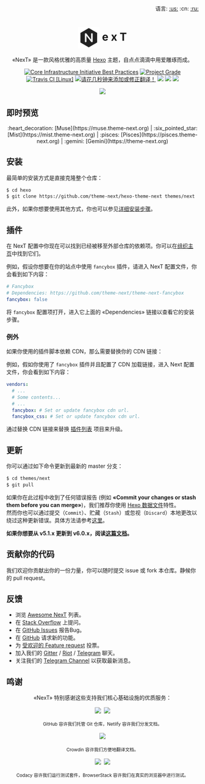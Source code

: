 <div align="right">语言: <a title="英语" href="../../README.md">:us:</a>
:cn:
<a title="俄语" href="../../docs/ru/README.md">:ru:</a></div>

# <div align="center"><a title="NexT website repository" href="https://github.com/theme-next/theme-next.org"><img align="center" width="56" height="56" src="https://raw.githubusercontent.com/theme-next/hexo-theme-next/master/source/images/logo.svg?sanitize=true"></a> e x T</div>

<p align="center">«NexT» 是一款风格优雅的高质量 <a href="http://hexo.io">Hexo</a> 主题，自点点滴滴中用爱雕琢而成。</p>

<p align="center">
  <a href="https://bestpractices.coreinfrastructure.org/projects/2625"><img src="https://bestpractices.coreinfrastructure.org/projects/2625/badge" title="Core Infrastructure Initiative Best Practices"></a>
  <a href="https://www.codacy.com/app/theme-next/hexo-theme-next?utm_source=github.com&amp;utm_medium=referral&amp;utm_content=theme-next/hexo-theme-next&amp;utm_campaign=Badge_Grade"><img src="https://api.codacy.com/project/badge/Grade/72f7fe7609c2438a92069f448e5a341a" title="Project Grade"></a>
  <a href="https://travis-ci.org/theme-next/hexo-theme-next?branch=master"><img src="https://travis-ci.org/theme-next/hexo-theme-next.svg?branch=master" title="Travis CI [Linux]"></a>
  <a href="https://crwd.in/theme-next"><img src="https://d322cqt584bo4o.cloudfront.net/theme-next/localized.svg" title="请花几秒钟来添加或修正翻译！"></a>
  <a href="https://github.com/theme-next/hexo-theme-next/releases"><img src="https://badge.fury.io/gh/theme-next%2Fhexo-theme-next.svg"></a>
  <a href="http://hexo.io"><img src="https://img.shields.io/badge/hexo-%3E%3D%203.5.0-blue.svg"></a>
  <a href="https://github.com/theme-next/hexo-theme-next/blob/master/LICENSE.md"><img src="https://img.shields.io/badge/license-%20AGPL-blue.svg"></a>
</p>

<p align="center">
  <img src="https://user-images.githubusercontent.com/16272760/60769688-83397500-a105-11e9-9175-e8a1f3597a35.png">
</p>

## 即时预览

<p align="center">
:heart_decoration: [Muse](https://muse.theme-next.org) | :six_pointed_star: [Mist](https://mist.theme-next.org) | :pisces: [Pisces](https://pisces.theme-next.org) | :gemini: [Gemini](https://theme-next.org)
</p>

## 安装

最简单的安装方式是直接克隆整个仓库：

   ```sh
   $ cd hexo
   $ git clone https://github.com/theme-next/hexo-theme-next themes/next
   ```

此外，如果你想要使用其他方式，你也可以参见[详细安装步骤][docs-installation-url]。

## 插件

在 NexT 配置中你现在可以找到已经被移至外部仓库的依赖项。你可以在[组织主页](https://github.com/theme-next)中找到它们。

例如，假设你想要在你的站点中使用 `fancybox` 插件，请进入 NexT 配置文件，你会看到如下内容：

```yml
# Fancybox
# Dependencies: https://github.com/theme-next/theme-next-fancybox
fancybox: false
```

将 `fancybox` 配置项打开，进入它上面的 «Dependencies» 链接以查看它的安装步骤。

### 例外

如果你使用的插件脚本依赖 CDN，那么需要替换你的 CDN 链接：

例如，假如你使用了 `fancybox` 插件并且配置了 CDN 加载链接，进入 Next 配置文件，你会看到如下内容：

```yml
vendors:
  # ...
  # Some contents...
  # ...
  fancybox: # Set or update fancybox cdn url.
  fancybox_css: # Set or update fancybox cdn url.
```

通过替换 CDN 链接来替换 [插件列表](https://github.com/theme-next) 项目来升级。

## 更新

你可以通过如下命令更新到最新的 master 分支：

```sh
$ cd themes/next
$ git pull
```

如果你在此过程中收到了任何错误报告 (例如 **«Commit your changes or stash them before you can merge»**)，我们推荐你使用 [Hexo 数据文件][docs-data-files-url]特性。\
然而你也可以通过提交（`Commit`）、贮藏（`Stash`）或忽视（`Discard`）本地更改以绕过这种更新错误。具体方法请参考[这里](https://stackoverflow.com/a/15745424/5861495)。

**如果你想要从 v5.1.x 更新到 v6.0.x，阅读[这篇文档][docs-update-5-1-x-url]。**

## 贡献你的代码

我们欢迎你贡献出你的一份力量，你可以随时提交 issue 或 fork 本仓库。静候你的 pull request。

## 反馈

* 浏览 [Awesome NexT][awesome-next-url] 列表。
* 在 [Stack Overflow][stack-url] 上提问。
* 在 [GitHub Issues][issues-bug-url] 报告Bug。
* 在 [GitHub][issues-feat-url] 请求新的功能。
* 为 [受欢迎的 Feature request][feat-req-vote-url] 投票。
* 加入我们的 [Gitter][gitter-url] / [Riot][riot-url] / [Telegram][t-chat-url] 聊天。
* 关注我们的 [Telegram Channel][t-news-url] 以获取最新消息。

## 鸣谢

<p align="center">
«NexT» 特别感谢这些支持我们核心基础设施的优质服务：
</p>

<p align="center"><a href="https://github.com"><img align="center" width="100" src="https://github.githubassets.com/images/modules/logos_page/GitHub-Logo.png"></a>
&nbsp;<a href="https://www.netlify.com"><img align="center" width="150" src="https://cdn.netlify.com/15ecf59b59c9d04b88097c6b5d2c7e8a7d1302d0/1b6d6/img/press/logos/full-logo-light.svg"></a></p>
<p align="center">
  <sub>GitHub 容许我们托管 Git 仓库，Netlify 容许我们分发文档。</sub>
</p>

<p align="center"><a href="https://crowdin.com"><img align="center" width="180" src="https://support.crowdin.com/assets/logos/crowdin-logo1-small.png"></a></p>
<p align="center">
  <sub>Crowdin 容许我们方便地翻译文档。</sub>
</p>

<p align="center"><a href="https://codacy.com"><img align="center" width="155" src="https://user-images.githubusercontent.com/16944225/55026017-623f8f00-5002-11e9-88bf-0d6a5884c6c2.png"></a>
&nbsp;<a href="https://www.browserstack.com"><img align="center" width="140" src="https://www.browserstack.com/images/mail/browserstack-logo-footer.png"></a></p>
<p align="center">
  <sub>Codacy 容许我们运行测试套件，BrowserStack 容许我们在真实的浏览器中进行测试。</sub>
</p>

[browser-image]: https://img.shields.io/badge/browser-%20chrome%20%7C%20firefox%20%7C%20opera%20%7C%20safari%20%7C%20ie%20%3E%3D%209-lightgrey.svg
[browser-url]: https://www.browserstack.com

[docs-installation-url]: https://github.com/theme-next/hexo-theme-next/blob/master/docs/zh-CN/INSTALLATION.md
[docs-data-files-url]: https://github.com/theme-next/hexo-theme-next/blob/master/docs/zh-CN/DATA-FILES.md
[docs-update-5-1-x-url]: https://github.com/theme-next/hexo-theme-next/blob/master/docs/zh-CN/UPDATE-FROM-5.1.X.md

[awesome-next-url]: https://github.com/theme-next/awesome-next
[stack-url]: https://stackoverflow.com/questions/tagged/theme-next
[issues-bug-url]: https://github.com/theme-next/hexo-theme-next/issues/new?assignees=&labels=Bug&template=bug-report.md
[issues-feat-url]: https://github.com/theme-next/hexo-theme-next/issues/new?assignees=&labels=Feature+Request&template=feature-request.md
[feat-req-vote-url]: https://github.com/theme-next/hexo-theme-next/issues?q=is%3Aopen+is%3Aissue+label%3A%22Feature+Request%22+sort%3Areactions-%2B1-desc

[gitter-url]: https://gitter.im/theme-next
[riot-url]: https://riot.im/app/#/room/#theme-next:matrix.org
[t-chat-url]: https://t.me/theme_next_chinese
[t-news-url]: https://t.me/theme_next_news

<!--[rel-image]: https://img.shields.io/github/release/theme-next/hexo-theme-next.svg-->
<!--[rel-image]: https://badge.fury.io/gh/theme-next%2Fhexo-theme-next.svg-->
<!--[mnt-image]: https://img.shields.io/maintenance/yes/2018.svg-->

<!--[download-latest-url]: https://github.com/theme-next/hexo-theme-next/archive/master.zip-->
<!--[releases-latest-url]: https://github.com/theme-next/hexo-theme-next/releases/latest-->
<!--[releases-url]: https://github.com/theme-next/hexo-theme-next/releases-->
<!--[tags-url]: https://github.com/theme-next/hexo-theme-next/tags-->
<!--[commits-url]: https://github.com/theme-next/hexo-theme-next/commits/master-->
